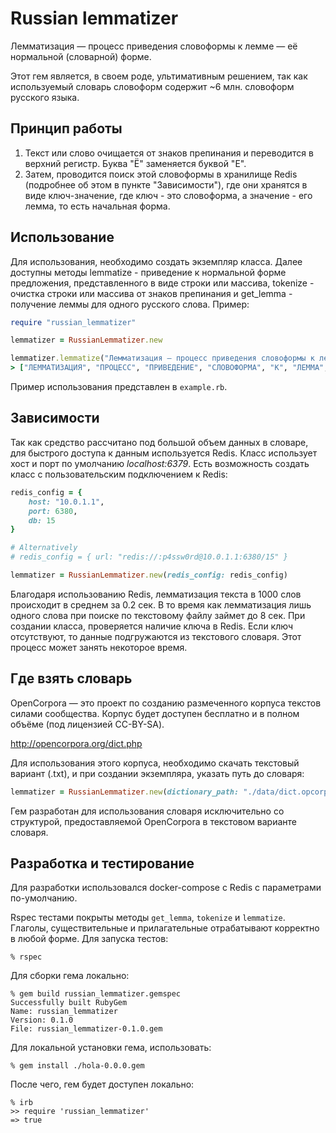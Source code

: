 # Russian lemmatizer

Лемматизация — процесс приведения словоформы к лемме — её нормальной (словарной) форме.

Этот гем является, в своем роде, ультимативным решением, так как используемый словарь словоформ содержит ~6 млн. словоформ русского языка.

## Принцип работы
1. Текст или слово очищается от знаков препинания и переводится в верхний регистр. Буква "Ё" заменяется буквой "Е".
2. Затем, проводится поиск этой словоформы в хранилище Redis (подробнее об этом в пункте "Зависимости"), где они хранятся в виде ключ-значение, где ключ - это словоформа, а значение - его лемма, то есть начальная форма.

## Использование
Для использования, необходимо создать экземпляр класса. Далее доступны методы lemmatize - приведение к нормальной форме предложения, представленного в виде строки или массива, tokenize - очистка строки или массива от знаков препинания и get_lemma - получение леммы для одного русского слова. Пример:
```ruby
require "russian_lemmatizer"

lemmatizer = RussianLemmatizer.new

lemmatizer.lemmatize("Лемматизация — процесс приведения словоформы к лемме — её нормальной (словарной) форме.")
> ["ЛЕММАТИЗАЦИЯ", "ПРОЦЕСС", "ПРИВЕДЕНИЕ", "СЛОВОФОРМА", "К", "ЛЕММА", "ОНА", "НОРМАЛЬНЫЙ", "СЛОВАРНЫЙ", "ФОРМА"]
```
Пример использования представлен в `example.rb`.

## Зависимости
Так как средство рассчитано под большой объем данных в словаре, для быстрого доступа к данным используется Redis. Класс использует хост и порт по умолчанию *localhost:6379*. Есть возможность создать класс с пользовательским подключением к Redis:
```ruby
redis_config = {
    host: "10.0.1.1",
    port: 6380,
    db: 15
}

# Alternatively 
# redis_config = { url: "redis://:p4ssw0rd@10.0.1.1:6380/15" }

lemmatizer = RussianLemmatizer.new(redis_config: redis_config)
```
Благодаря использованию Redis, лемматизация текста в 1000 слов происходит в среднем за 0.2 сек. В то время как лемматизация лишь одного слова при поиске по текстовому файлу займет до 8 сек.
При создании класса, проверяется наличие ключа в Redis. Если ключ отсутствуют, то данные подгружаются из текстового словаря. Этот процесс может занять некоторое время. 

## Где взять словарь
OpenCorpora — это проект по созданию размеченного корпуса текстов силами сообщества. Корпус будет доступен бесплатно и в полном объёме (под лицензией CC-BY-SA). 

http://opencorpora.org/dict.php

Для использования этого корпуса, необходимо скачать текстовый вариант (.txt), и при создании экземпляра, указать путь до словаря:
```ruby
lemmatizer = RussianLemmatizer.new(dictionary_path: "./data/dict.opcorpora.txt")
```
Гем разработан для использования словаря исключительно со структурой, предоставляемой OpenCorpora в текстовом варианте словаря.

## Разработка и тестирование
Для разработки использовался docker-compose с Redis с параметрами по-умолчанию.

Rspec тестами покрыты методы `get_lemma`, `tokenize` и `lemmatize`. Глаголы, существительные и прилагательные отрабатывают корректно в любой форме.
Для запуска тестов:
```
% rspec
```

Для сборки гема локально:
```
% gem build russian_lemmatizer.gemspec 
Successfully built RubyGem
Name: russian_lemmatizer
Version: 0.1.0
File: russian_lemmatizer-0.1.0.gem
```
Для локальной установки гема, использовать:
```
% gem install ./hola-0.0.0.gem
```
После чего, гем будет доступен локально:
```
% irb
>> require 'russian_lemmatizer'
=> true
```